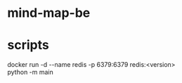 # mind-map-be

# scripts

docker run -d --name redis -p 6379:6379 redis:<version\> \
python -m main

